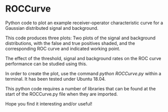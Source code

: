 # ROCCurve

Python code to plot an example receiver-operator characteristic curve for a Gaussian distributed signal and background. 

This code produces three plots: Two plots of the signal and background distributions, with the false and true positives shaded, and the corresponding ROC curve and indicated working point. 

The effect of the threshold, signal and background rates on the ROC curve performance can be studied using this. 

In order to create the plot, use the command _python ROCCurve.py_ within a terminal. It has been tested under Ubuntu 18.04.

This python code requires a number of libraries that can be found at the start of the ROCCurve.py file when they are imported.

Hope you find it interesting and/or useful!
